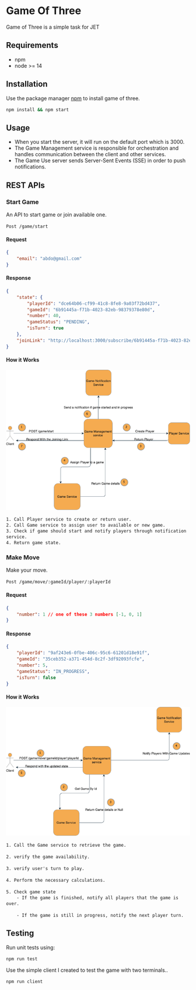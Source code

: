 # Game Of Three

Game of Three is a simple task for JET

## Requirements
- npm
- node >= 14
## Installation

Use the package manager [npm](https://npmjs.com) to install game of three.

```sh
npm install && npm start
```

## Usage
- When you start the server, it will run on the default port which is 3000. 
- The Game Management service is responsible for orchestration and handles communication between the client and other services. 
- The Game Use server sends Server-Sent Events (SSE) in order to push notifications.


## REST APIs

### Start Game
An API to start game or join available one.

`Post /game/start` 
#### Request
```json
{
    "email": "abdo@gmail.com"
}
```

#### Response
```json
{
    "state": {
        "playerId": "dce64b06-cf99-41c8-8fe8-9a03f72bd437",
        "gameId": "6b91445a-f71b-4023-82eb-98379378e80d",
        "number": 40,
        "gameStatus": "PENDING",
        "isTurn": true
    },
    "joinLink": "http://localhost:3000/subscribe/6b91445a-f71b-4023-82eb-98379378e80d/player/dce64b06-cf99-41c8-8fe8-9a03f72bd437"
}
```

#### How it Works

![Start Game Diagram](./documentation/images/startGame.png)

    1. Call Player service to create or return user.
    2. Call Game service to assign user to available or new game.
    3. Check if game should start and notify players through notification service.
    4. Return game state.

### Make Move
Make your move.

`Post /game/move/:gameId/player/:playerId`
#### Request
```json
{
    "number": 1 // one of these 3 numbers [-1, 0, 1]
}
```

#### Response
```json
{
    "playerId": "9af243e6-0fbe-406c-95c6-61201d18e91f",
    "gameId": "35ceb352-a371-454d-8c2f-3df92093fcfe",
    "number": 5,
    "gameStatus": "IN_PROGRESS",
    "isTurn": false
}
```

#### How it Works

![Make Move Diagram](./documentation/images/makeMove.png)


    1. Call the Game service to retrieve the game.
    
    2. verify the game availability.

    3. verify user's turn to play.

    4. Perform the necessary calculations.

    5. Check game state
        - If the game is finished, notify all players that the game is over.

        - If the game is still in progress, notify the next player turn.

## Testing

Run unit tests using:
```sh
npm run test
```

Use the simple client I created to test the game with two terminals..
```sh
npm run client
```